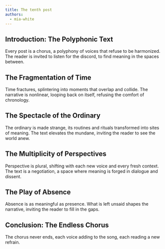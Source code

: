 ```yaml
---
title: The tenth post
authors:
  - mia-white
---
```


## Introduction: The Polyphonic Text

Every post is a chorus, a polyphony of voices that refuse to be harmonized. The reader is invited to
listen for the discord, to find meaning in the spaces between.

## The Fragmentation of Time

Time fractures, splintering into moments that overlap and collide. The narrative is nonlinear,
looping back on itself, refusing the comfort of chronology.

## The Spectacle of the Ordinary

The ordinary is made strange, its routines and rituals transformed into sites of meaning. The text
elevates the mundane, inviting the reader to see the world anew.

## The Multiplicity of Perspectives

Perspective is plural, shifting with each new voice and every fresh context. The text is a
negotiation, a space where meaning is forged in dialogue and dissent.

## The Play of Absence

Absence is as meaningful as presence. What is left unsaid shapes the narrative, inviting the reader
to fill in the gaps.

## Conclusion: The Endless Chorus

The chorus never ends, each voice adding to the song, each reading a new refrain.
